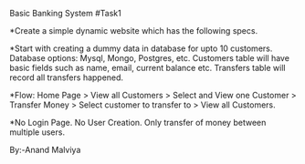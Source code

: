 Basic Banking System
#Task1 

*Create a simple dynamic website which has the following specs.

*Start with creating a dummy data in database for upto 10
customers. Database options: Mysql, Mongo, Postgres, etc.
Customers table will have basic fields such as name, email,
current balance etc. Transfers table will record all transfers
happened.

*Flow: Home Page > View all Customers > Select and View one
Customer > Transfer Money > Select customer to transfer to >
View all Customers.

*No Login Page. No User Creation. Only transfer of money
between multiple users.

By:-Anand Malviya
